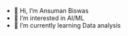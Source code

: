 - 👋 Hi, I’m Ansuman Biswas
- 👀 I’m interested in AI/ML
- 🌱 I’m currently learning Data analysis

<!---
invinciblePhoenix/invinciblePhoenix is a ✨ special ✨ repository because its `README.md` (this file) appears on your GitHub profile.
You can click the Preview link to take a look at your changes.
--->
